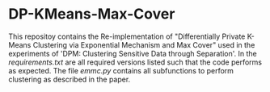 # DP-KMeans-Max-Cover
This repositoy contains the Re-implementation of "Differentially Private K-Means Clustering via Exponential Mechanism and Max Cover" used in the experiments of 'DPM: Clustering Sensitive Data through Separation'. In the *requirements.txt* are all required versions listed such that the code performs as expected. The file *emmc.py* contains all subfunctions to perform clustering as described in the paper.
